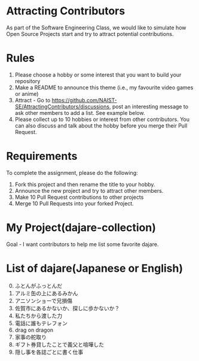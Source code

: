 # Attracting Contributors
As part of the Software Engineering Class, we would like to simulate how Open Source Projects start and try to attract potential contributions.

# Rules

1. Please choose a hobby or some interest that you want to build your repository
2. Make a README to announce this theme (i.e., my favourite video games or anime)
3. Attract - Go to https://github.com/NAIST-SE/AttractingContributors/discussions, post an interesting message to ask other members to add a list. See example below.
4. Please collect up to 10 hobbies or interest from other contributors. You can also discuss and talk about the hobby before you merge their Pull Request.

# Requirements
To complete the assignment, please do the following:
1. Fork this project and then rename the title to your hobby.
2. Announce the new project and try to attract other members.
3. Make 10 Pull Request contributions to other projects
4. Merge 10 Pull Requests into your forked Project.

# My Project(dajare-collection)
Goal - I want contributors to help me list some favorite dajare.

# List of dajare(Japanese or English)
0. ふとんがふっとんだ
1. アルミ缶の上にあるみかん
2. アニソンショーで兄損傷
3. 佐賀市にあるかないか、探しに歩かないか？
4. 私たちから渡した力
5. 電話に誰もテレフォン
6. drag on dragon
7. 家事の舵取り
8. ギフト券貸したことで義父と喧嘩した
9. 隠し事を各誌ごとに書く仕事
